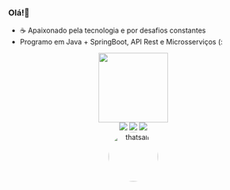 ### Olá!👋

- ☕ Apaixonado pela tecnologia e por desafios constantes
- Programo em Java + SpringBoot, API Rest e Microsserviços (:
<div align="center">
  <a href="https://github.com/gamagabriel">
  <img height="140em" src="https://github-readme-stats.vercel.app/api/top-langs/?username=gamagabriel&layout=compact&langs_count=7&theme=dracula"/>
</div>
  <div align="center"> 
    <a href="https://www.linkedin.com/in/gamagabriel" target="_blank"><img src="https://img.shields.io/badge/-LinkedIn-%230077B5?style=for-the-badge&logo=linkedin&logoColor=white" target="_blank"></a>
    <a href = "mailto:gbr.gama99@gmail.com"><img src="https://img.shields.io/badge/-Gmail-%23333?style=for-the-badge&logo=gmail&logoColor=white" target="_blank"></a>
    <a href="https://instagram.com/gamagbr" target="_blank"><img src="https://img.shields.io/badge/-Instagram-%23E4405F?style=for-the-badge&logo=instagram&logoColor=white" target="_blank"></a>
  <div align="center"> 
    <img align="center" alt="thatsall" height="100" style="border-radius:50px;" src="https://media4.giphy.com/media/xUPOqo6E1XvWXwlCyQ/giphy.gif">
  </div>
